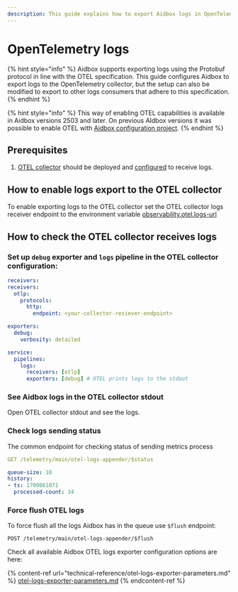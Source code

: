 ```yaml
---
description: This guide explains how to export Aidbox logs in OpenTelemetry format
---
```


# OpenTelemetry logs

{% hint style="info" %}
Aidbox supports exporting logs using the Protobuf protocol in line with the OTEL specification. This guide configures Aidbox to export logs to the OpenTelemetry collector, but the setup can also be modified to export to other logs consumers that adhere to this specification.
{% endhint %}

{% hint style="info" %}
This way of enabling OTEL capabilities is available in Aidbox versions 2503 and later. On previous AIdbox versions it was possible to enable OTEL with [Aidbox configuration project](https://docs.aidbox.app/modules/observability/getting-started/how-to-export-telemetry-to-the-otel-collector#how-to-enable-export-telemetry-to-the-otel-collector-with-aidbox-configuration-project).
{% endhint %}

## Prerequisites&#x20;

1. [OTEL collector](https://opentelemetry.io/docs/collector/) should be deployed and [configured](https://opentelemetry.io/docs/collector/configuration/) to receive logs.

## How to enable logs export to the OTEL collector

To  enable exporting logs to the OTEL collector set the OTEL collector logs receiver endpoint to the environment variable [observability.otel.logs-url](https://docs.aidbox.app/reference/settings/observability#observability.otel.logs-url)

## How to check the OTEL collector receives logs&#x20;

### Set up `debug` exporter and `logs` pipeline in the OTEL collector configuration:

```yaml
receivers:
receivers:
  otlp:
    protocols:
      http:
        endpoint: <your-collector-resiever-endpoint>

exporters:
  debug:
    verbosity: detailed

service:
  pipelines:
    logs:
      receivers: [otlp]
      exporters: [debug] # OTEL prints logs to the stdout
```

### See Aidbox logs in the OTEL collector stdout

Open OTEL collector stdout and see the logs.

### Check logs sending status

The common endpoint for checking status of sending metrics process

```yaml
GET /telemetry/main/otel-logs-appender/$status

queue-size: 10
history:
- ts: 1700661071
  processed-count: 34
```

### Force flush OTEL logs

To force flush all the logs Aidbox has in the queue use `$flush` endpoint:

```http
POST /telemetry/main/otel-logs-appender/$flush
```

Check all available Aidbox OTEL logs exporter configuration options are here:&#x20;

{% content-ref url="technical-reference/otel-logs-exporter-parameters.md" %}
[otel-logs-exporter-parameters.md](technical-reference/otel-logs-exporter-parameters.md)
{% endcontent-ref %}
